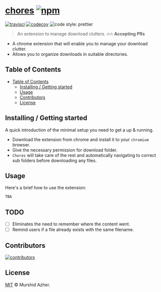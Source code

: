 # [chores](https://github.com/murshidazher/chores) [![npm](https://img.shields.io/npm/v/chores.svg?label=&color=0080FF)](https://github.com/murshidazher/chores/releases/latest)

[![travisci](https://img.shields.io/travis/com/murshidazher/chores.svg?branch=main&style=flat-square)](https://travis-ci.com/)
[![codecov](https://img.shields.io/codecov/c/gh/murshidazher/chores/main?logo=codecov&style=flat-square&token=XV6FDAFTM0)](https://codecov.io/gh/murshidazher/chores)
![code style: prettier](https://img.shields.io/badge/code_style-prettier-ff69b4.svg?style=flat-square)

> An extension to manage download clutters. 🔥🔥 **Accepting PRs**

- A chrome extension that will enable you to manage your download clutter.
- Allows you to organize downloads in suitable directories.

## Table of Contents

- [Table of Contents](#table-of-contents)
  - [Installing / Getting started](#installing--getting-started)
  - [Usage](#usage)
  - [Contributors](#contributors)
  - [License](#license)

## Installing / Getting started

A quick introduction of the minimal setup you need to get a up & running.

- Download the extension from chrome and install it to your `chromium` browser.
- Give the necessary permission for download folder.
- `Chores` will take care of the rest and automatically navigating to correct sub folders before downloading any files.

## Usage

Here's a brief how to use the extension:

```txt
TBA
```

## TODO

- [ ] Eliminates the need to remember where the content went.
- [ ] Remind users if a file already exists with the same filename.

## Contributors

[![contributors](https://contrib.rocks/image?repo=murshidazher/chores)](https://github.com/murshidazher/chores/graphs/contributors)

## License

[MIT](https://github.com/murshidazher/chores/blob/master/LICENSE) © Murshid Azher.
